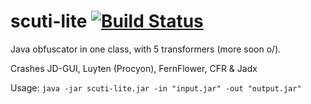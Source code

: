 # scuti-lite [![Build Status](https://travis-ci.org/netindev/scuti-lite.svg?branch=master)](https://travis-ci.org/netindev/scuti-lite)
Java obfuscator in one class, with 5 transformers (more soon o/).

Crashes JD-GUI, Luyten (Procyon), FernFlower, CFR & Jadx

Usage: ```java -jar scuti-lite.jar -in "input.jar" -out "output.jar"```
